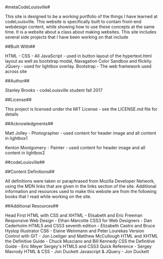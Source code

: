 #metaCodeLouisville#

This site is designed to be a working portfolio of the things I have learned at codeLouisville. This website is specifically built to contain front-end webdesign content, while showing how to use these concepts at the same time. It is a website about a class about making websites.  This site includes several side projects that I have been working on that include

##Built With##

HTML - CSS - All
JavaScript - used in button layout of the hypertext.html layout as well as bootstrap modal, Navagation Color Sandbox and flickity.
JQuery - used for lightbox overlay.
Bootstrap - The web framework used across site

##Author##

Stanley Brooks - codeLouisville student fall 2017

##License##

This project is licensed under the MIT License - see the LICENSE.md file for details

##Acknowledgments##

Matt Jolley - Photographer - used content for header image and all content in lightbox1

Kenton Montgomery - Painter - used content for header image and all content in lightbox2

##codeLouisville##

##Content Definitions##

All definitions were taken or paraphrased from Mozilla Developer Network, using the MDN links that are given in the links section of the site.  Additional information and resources used to make this website are from the following books that I read while working on the site.

##Additional Resources##

Head First HTML with CSS and XHTML - Elisabeth and Eric Freeman
Responsive Web Design - Ethan Marcotte
CSS3 for Web Designers - Dan Cederholm
HTML5 and CSS3 seventh edition - Elizabeth Castro and Bruce Hyslop
Illustrator CS6 - Elaine Weinmann and Peter Lourekas
Version Control with GIT - Jon Loeliger and Matthew McCullough
HTML and XHTML the Definitive Guide - Chuck Musciano and Bill Kennedy
CSS the Definitive Guide - Eric Meyer
Sergey's HTML5 and CSS3 Quick Reference - Sergey Mavrody
HTML & CSS - Jon Duckett
Javascript & JQuery - Jon Duckett
